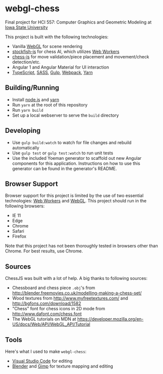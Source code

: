 # webgl-chess
Final project for HCI 557: Computer Graphics and Geometric Modeling at [Iowa State University](http://www.vrac.iastate.edu/hci/)

This project is built with the following technologies:

- Vanilla [WebGL](https://developer.mozilla.org/en-US/docs/Web/API/WebGL_API) for scene rendering
- [stockfish-js](https://github.com/exoticorn/stockfish-js) for chess AI, which utilizes [Web Workers](https://developer.mozilla.org/en-US/docs/Web/API/Web_Workers_API/Using_web_workers)
- [chess-js](https://github.com/jhlywa/chess.js) for move validation/piece placement and movement/check detection/etc.
- Angular 1 and Angular Material for UI interaction
- [TypeScript](https://www.typescriptlang.org/), [SASS](http://sass-lang.com/), [Gulp](http://gulpjs.com/), [Webpack](https://webpack.github.io/), [Yarn](https://yarnpkg.com/) 

## Building/Running

- Install [node.js](https://nodejs.org/en/) and [yarn](https://yarnpkg.com/en/docs/install)
- Run `yarn` at the root of this repository
- Run `yarn build`
- Set up a local webserver to serve the `build` directory

## Developing 

- Use `gulp build:watch` to watch for file changes and rebuild automatically
- Use `gulp test` or `gulp test:watch` to run unit tests
- Use the included Yoeman generator to scaffold out new Angular components for this application.  Instructions on how to use this generator can be found in the generator's README.

## Browser Support

Browser support for this project is limited by the use of two essential technologies: [Web Workers](https://developer.mozilla.org/en-US/docs/Web/API/Web_Workers_API/Using_web_workers) and [WebGL](https://developer.mozilla.org/en-US/docs/Web/API/WebGL_API).  This project should run in the following browsers:

- IE 11
- Edge
- Chrome
- Safari
- Firefox

Note that this project has not been thoroughly tested in browsers other than Chrome.  For best results, use Chrome.

## Sources

ChessJS was built with a lot of help.  A big thanks to following sources:

- Chessboard and chess piece `.obj`'s from http://blender.freemovies.co.uk/modelling-making-a-chess-set/
- Wood textures from http://www.myfreetextures.com/ and http://bgfons.com/download/1582
- "Chess" font for chess icons in 2D mode from http://www.dafont.com/chess.font
- The WebGL tutorials on MDN at https://developer.mozilla.org/en-US/docs/Web/API/WebGL_API/Tutorial

## Tools

Here's what I used to make `webgl-chess`:

- [Visual Studio Code](https://code.visualstudio.com/) for editing
- [Blender](https://www.blender.org/) and [Gimp](https://www.gimp.org/) for texture mapping and editing





